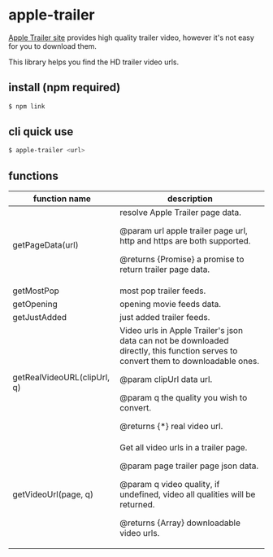 # apple-trailer
[Apple Trailer site](https://trailers.apple.com/) provides high quality trailer video, however it's not easy for you to download them. <p>
This library helps you find the HD trailer video urls.

## install (npm required)

```bash
$ npm link
```

## cli quick use

```bash
$ apple-trailer <url>
```

## functions

|function name|description|
|-|-|
|getPageData(url)| resolve Apple Trailer page data. <p>@param url apple trailer page url, http and https are both supported. <p>@returns {Promise<any>} a promise to return trailer page data.|
|getMostPop|most pop trailer feeds.|
|getOpening|opening movie feeds data.|
|getJustAdded|just added trailer feeds.|
|getRealVideoURL(clipUrl, q)| Video urls in Apple Trailer's json data can not be downloaded directly, this function serves to convert them to downloadable ones.<p> @param clipUrl data url.<p> @param q the quality you wish to convert.<p> @returns {*} real video url.|
|getVideoUrl(page, q)|Get all video urls in a trailer page. <p> @param page trailer page json data. <p> @param q video quality, if undefined, video all qualities will be returned.<p> @returns {Array} downloadable video urls.|
